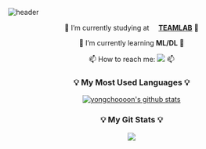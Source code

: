 ![header](https://capsule-render.vercel.app/api?type=waving&color=auto&height=300&section=header&text=YONGCHOOOON&fontSize=90&animation=fadeIn&fontAlignY=38&desc=That's%20Me&descAlignY=58&descAlign=87)

<p align="center">🔭 I’m currently studying at <a href="https://github.com/TeamLab"><img src="https://avatars.githubusercontent.com/u/8847097?s=200&v=4" width="15px;" height="15px;"/><strong>TEAMLAB</strong></a> 🔭</p>
<p align="center">🌱 I’m currently learning <b>ML/DL</b> 🌱</p>
<p align="center">📫 How to reach me: <a href="mailto:sod7050@gmail.com"><img src="https://img.shields.io/badge/sod7050@gmail.com-0F4B8D?style=flat&logo=Gmail&logoColor=white"/></a> 📫</p>

<h3 align="center">💡 My Most Used Languages 💡</h3>
<p align="center">
  <a href="https://github.com/yongchoooon/">
    <img align="center" src="http://github-readme-stats.vercel.app/api?username=yongchoooon&hide_title=true&show_icons=true&layout=compact&theme=gruvbox&hide=prs,contribs" alt="yongchoooon's github stats"/>
  </a>
</p>

<h3 align="center">💡 My Git Stats 💡</h3>
<p align="center">
  <a href="https://github.com/yongchoooon/">
    <img align="center" src="https://github-readme-stats.vercel.app/api/top-langs/?username=yongchoooon&hide_title=true&show_icons=true&include_all_commits=true&theme=gruvbox&hide=Batchfile" />
  </a>
</p>
<!--
**yongchoooon/yongchoooon** is a ✨ _special_ ✨ repository because its `README.md` (this file) appears on your GitHub profile.

Here are some ideas to get you started:

- 
- 
- 👯 I’m looking to collaborate on ...
- 🤔 I’m looking for help with ...
- 💬 Ask me about ...
- 
- 😄 Pronouns: ...
- ⚡ Fun fact: ...
--> 
